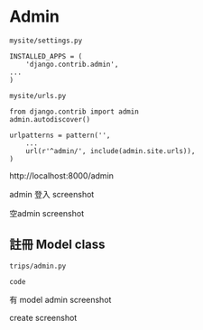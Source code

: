 # Admin


`mysite/settings.py`
```
INSTALLED_APPS = (
    'django.contrib.admin',
...
)
```

`mysite/urls.py`
```
from django.contrib import admin
admin.autodiscover()

urlpatterns = pattern('',
    ...
    url(r'^admin/', include(admin.site.urls)),
)
```
http://localhost:8000/admin

admin 登入 screenshot

空admin screenshot

## 註冊 Model class
`trips/admin.py`
```
code
```
有 model admin screenshot

create screenshot
